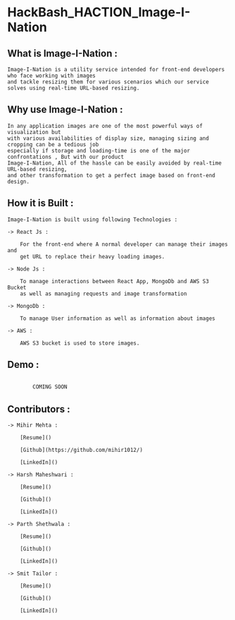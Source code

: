 # HackBash_HACTION_Image-I-Nation

## What is Image-I-Nation :

    Image-I-Nation is a utility service intended for front-end developers who face working with images
    and tackle resizing them for various scenarios which our service solves using real-time URL-based resizing.

## Why use Image-I-Nation :

    In any application images are one of the most powerful ways of visualization but
    with various availabilities of display size, managing sizing and cropping can be a tedious job
    especially if storage and loading-time is one of the major confrontations , But with our product
    Image-I-Nation, All of the hassle can be easily avoided by real-time URL-based resizing,
    and other transformation to get a perfect image based on front-end design.

## How it is Built :

    Image-I-Nation is built using following Technologies :

    -> React Js : 
    
        For the front-end where A normal developer can manage their images and
        get URL to replace their heavy loading images.

    -> Node Js :

        To manage interactions between React App, MongoDb and AWS S3 Bucket 
        as well as managing requests and image transformation 

    -> MongoDb :

        To manage User information as well as information about images

    -> AWS :

        AWS S3 bucket is used to store images.

## Demo : 

```bash

        COMING SOON

```

## Contributors :

    -> Mihir Mehta : 

        [Resume]()

        [Github](https://github.com/mihir1012/)

        [LinkedIn]()

    -> Harsh Maheshwari :

        [Resume]()

        [Github]()

        [LinkedIn]()

    -> Parth Shethwala :

        [Resume]()

        [Github]()

        [LinkedIn]()

    -> Smit Tailor :

        [Resume]()

        [Github]()

        [LinkedIn]()    


